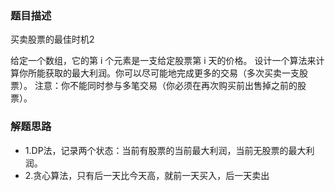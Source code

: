### 题目描述
买卖股票的最佳时机2

给定一个数组，它的第 i 个元素是一支给定股票第 i 天的价格。
设计一个算法来计算你所能获取的最大利润。你可以尽可能地完成更多的交易（多次买卖一支股票）。
注意：你不能同时参与多笔交易（你必须在再次购买前出售掉之前的股票）。

### 解题思路
- 1.DP法，记录两个状态：当前有股票的当前最大利润，当前无股票的最大利润。
- 2.贪心算法，只有后一天比今天高，就前一天买入，后一天卖出
